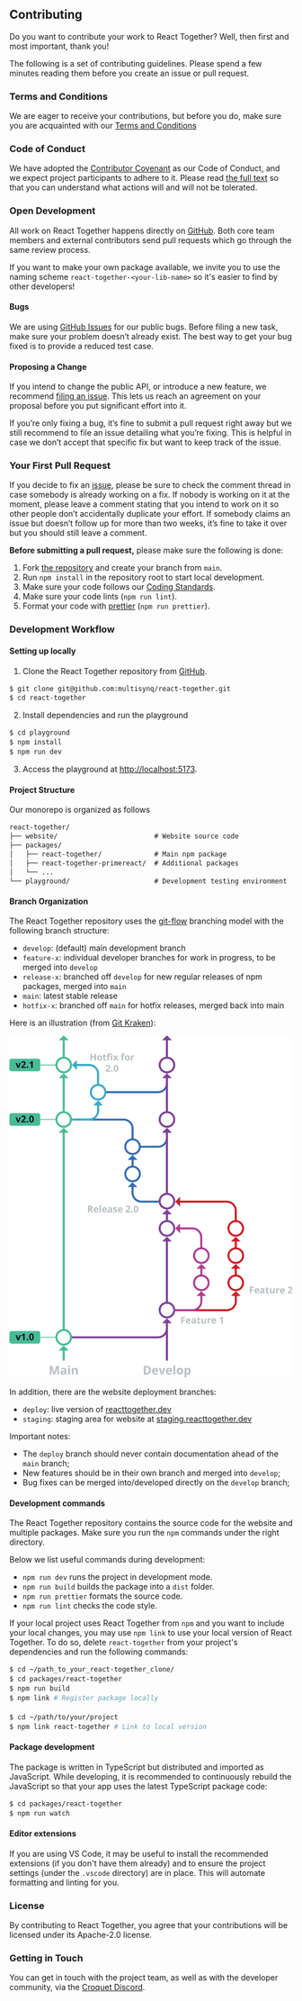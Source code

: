 ## Contributing

Do you want to contribute your work to React Together? Well, then first and most important, thank you!


The following is a set of contributing guidelines. Please spend a few minutes reading them before you create an issue or pull request.


### Terms and Conditions

We are eager to receive your contributions, but before you do, make sure you are acquainted with our [Terms and Conditions](https://github.com/multisynq/react-together/blob/main/contributing/TERMS_AND_CONDITIONS.md)

### Code of Conduct

We have adopted the [Contributor Covenant](https://www.contributor-covenant.org/) as our Code of Conduct, and we expect project participants to adhere to it. Please read [the full text](https://github.com/multisynq/react-together/blob/main/contributing/CODE_OF_CONDUCT.md) so that you can understand what actions will and will not be tolerated.

### Open Development

All work on React Together happens directly on [GitHub](https://github.com/multisynq/react-together). Both core team members and external contributors send pull requests which go through the same review process.

If you want to make your own package available, we invite you to use the naming scheme `react-together-<your-lib-name>` so it's easier to find by other developers!

#### Bugs
We are using [GitHub Issues](https://github.com/multisynq/react-together/issues) for our public bugs. Before filing a new task, make sure your problem doesn’t already exist. The best way to get your bug fixed is to provide a reduced test case.

#### Proposing a Change

If you intend to change the public API, or introduce a new feature, we recommend [filing an issue](https://github.com/multisynq/react-together/issues/new). This lets us reach an agreement on your proposal before you put significant effort into it.

If you’re only fixing a bug, it’s fine to submit a pull request right away but we still recommend to file an issue detailing what you’re fixing. This is helpful in case we don’t accept that specific fix but want to keep track of the issue.

### Your First Pull Request

If you decide to fix an [issue](https://github.com/multisynq/react-together/issues), please be sure to check the comment thread in case somebody is already working on a fix. If nobody is working on it at the moment, please leave a comment stating that you intend to work on it so other people don’t accidentally duplicate your effort. If somebody claims an issue but doesn’t follow up for more than two weeks, it’s fine to take it over but you should still leave a comment.

**Before submitting a pull request,** please make sure the following is done:

1.  Fork [the repository](https://github.com/multisynq/react-together) and create your branch from `main`.
2.  Run `npm install` in the repository root to start local development.
3.  Make sure your code follows our [Coding Standards](https://github.com/multisynq/react-together/blob/main/contributing/CODING_STANDARDS.md).
4.  Make sure your code lints (`npm run lint`).
5.  Format your code with [prettier](https://github.com/prettier/prettier) (`npm run prettier`).


### Development Workflow

#### Setting up locally

1. Clone the React Together repository from [GitHub](https://github.com/multisynq/react-together).

``` bash
$ git clone git@github.com:multisynq/react-together.git
$ cd react-together
```

2. Install dependencies and run the playground

``` bash
$ cd playground
$ npm install
$ npm run dev
```

3. Access the playground at [http://localhost:5173](http://localhost:5173).

#### Project Structure

Our monorepo is organized as follows

```
react-together/
├── website/                        # Website source code
├── packages/
│   ├── react-together/             # Main npm package
│   ├── react-together-primereact/  # Additional packages
│   └── ...
└── playground/                     # Development testing environment
```

#### Branch Organization

The React Together repository uses the [git-flow](https://nvie.com/posts/a-successful-git-branching-model/) branching model with the following branch structure:

- `develop`: (default) main development branch
- `feature-x`: individual developer branches for work in progress, to be merged into `develop`
- `release-x`: branched off `develop` for new regular releases of npm packages, merged into `main`
- `main`: latest stable release
- `hotfix-x`: branched off `main` for hotfix releases, merged back into main

Here is an illustration (from [Git Kraken](https://www.gitkraken.com/learn/git/git-flow)):

![](git-flow.svg)

In addition, there are the website deployment branches:

- `deploy`: live version of [reacttogether.dev](https://reacttogether.dev)
- `staging`: staging area for website at [staging.reacttogether.dev](https://staging.reacttogether.dev)

Important notes:

 - The `deploy` branch should never contain documentation ahead of the `main` branch;
 - New features should be in their own branch and merged into `develop`;
 - Bug fixes can be merged into/developed directly on the `develop` branch;

#### Development commands

The React Together repository contains the source code for the website and multiple packages. Make sure you run the `npm` commands under the right directory.

Below we list useful commands during development:

*   `npm run dev` runs the project in development mode.
*   `npm run build` builds the package into a `dist` folder.
*   `npm run prettier` formats the source code.
*   `npm run lint` checks the code style.

If your local project uses React Together from `npm` and you want to include your local changes, you may use `npm link` to use your local version of React Together.
To do so, delete `react-together` from your project's dependencies and run the following commands:

``` bash
$ cd ~/path_to_your_react-together_clone/
$ cd packages/react-together
$ npm run build
$ npm link # Register package locally

$ cd ~/path/to/your/project
$ npm link react-together # Link to local version
```

#### Package development

The package is written in TypeScript but distributed and imported as JavaScript. While developing, it is recommended to continuously rebuild the JavaScript so that your app uses the latest TypeScript package code:

``` bash
$ cd packages/react-together
$ npm run watch
```

#### Editor extensions

If you are using VS Code, it may be useful to install the recommended extensions (if you don't have them already) and to ensure the project settings (under the `.vscode` directory) are in place. This will automate formatting and linting for you.

### License

By contributing to React Together, you agree that your contributions will be licensed under its Apache-2.0 license.

### Getting in Touch

You can get in touch with the project team, as well as with the developer community, via the [Croquet Discord](https://croquet.io/discord).
